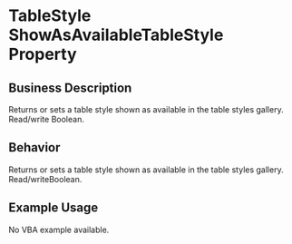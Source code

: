 # TableStyle ShowAsAvailableTableStyle Property

## Business Description
Returns or sets a table style shown as available in the table styles gallery. Read/write Boolean.

## Behavior
Returns or sets a table style shown as available in the table styles gallery. Read/writeBoolean.

## Example Usage
No VBA example available.